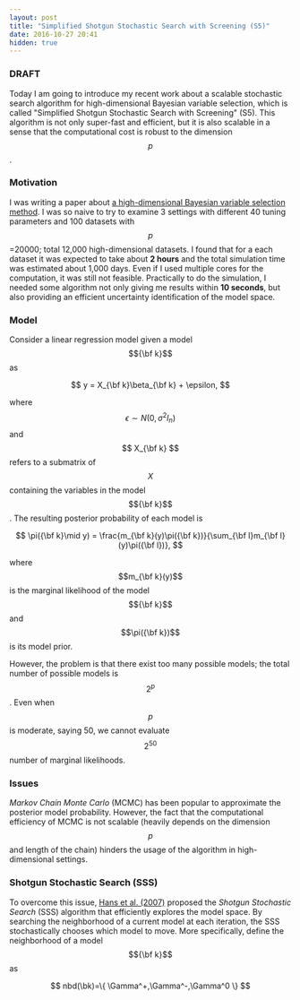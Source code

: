 ```yaml
---
layout: post
title: "Simplified Shotgun Stochastic Search with Screening (S5)"
date: 2016-10-27 20:41
hidden: true
---
```


### DRAFT


Today I am going to introduce my recent work about a scalable stochastic search algorithm for high-dimensional Bayesian variable selection, which is called "Simplified Shotgun Stochastic Search with Screening" (S5). This algorithm is not only super-fast and efficient, but it is also scalable in a sense that the computational cost is robust to the dimension $$p$$.  

### Motivation

I was writing a paper about [a high-dimensional Bayesian variable selection method](http://www.stat.tamu.edu/~minsuk/publications/nonlocal_sinica7.dpf). I was so naive to try to examine 3 settings with different 40 tuning parameters and 100 datasets with $$p $$ =20000; total 12,000 high-dimensional  datasets. I found that for a each dataset it was expected to take about **2 hours** and the total simulation time was estimated about 1,000 days. Even if I used multiple cores for the computation, it was still not feasible. Practically to do the simulation, I needed some algorithm not only giving me results within **10 seconds**, but also providing an efficient uncertainty identification of the model space.

### Model

Consider a linear regression model given a model $${\bf k}$$ as 
 
$$
 y = X_{\bf k}\beta_{\bf k} + \epsilon,
 $$
 
 where $$\epsilon \sim N(0,\sigma^2I_n)$$ and $$ X_{\bf k} $$ refers to a submatrix of $$X$$ containing the variables in the model $${\bf k}$$. The resulting posterior probability of each model  is 

$$
\pi({\bf k}\mid y) = \frac{m_{\bf k}(y)\pi({\bf k})}{\sum_{\bf l}m_{\bf l}(y)\pi({\bf l})}, 
$$  

 where $$m_{\bf k}(y)$$ is the marginal likelihood of the model $${\bf k}$$ and $$\pi({\bf k})$$ is its model prior.

However, the problem is that there exist too many possible models; the total number of possible models is $$2^p$$. Even when $$p$$ is moderate, saying 50, we cannot evaluate $$2^{50}$$ number of marginal likelihoods. 

### Issues
 *Markov Chain Monte Carlo* (MCMC) has been popular to approximate the posterior model probability. However, the fact that the computational efficiency of MCMC is not scalable (heavily depends on the dimension $$p$$ and length of the chain) hinders the usage of the algorithm in high-dimensional settings. 
 
### Shotgun Stochastic Search (SSS)
  To overcome this issue, [Hans et al. (2007)](https://pdfs.semanticscholar.org/1f65/77bd4f6ce85a5637a52b18ab63b26cc74d65.pdf) proposed the *Shotgun Stochastic Search* (SSS) algorithm that efficiently explores the model space. By searching the neighborhood of a current model at each iteration, the SSS stochastically chooses which model to move. More specifically, define the neighborhood of a model $${\bf k}$$ as

$$
nbd(\bk)=\{ \Gamma^+,\Gamma^-,\Gamma^0 \}
$$







  





  

